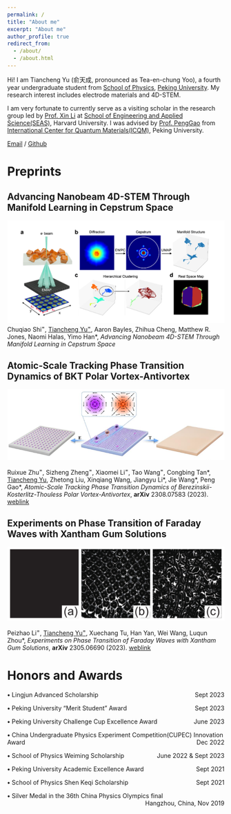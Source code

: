 ```yaml
---
permalink: /
title: "About me"
excerpt: "About me"
author_profile: true
redirect_from: 
  - /about/
  - /about.html
---
```


Hi! I am Tiancheng Yu (俞天成, pronounced as Tea-en-chung Yoo), a fourth year undergraduate student from [School of Physics](https://phy.pku.edu.cn/), [Peking University](https://www.pku.edu.cn/). My research interest includes electrode materials and 4D-STEM.

I am very fortunate to currently serve as a visiting scholar in the research group led by [Prof. Xin Li](https://scholar.harvard.edu/lixin) at [School of Engineering and Applied Science(SEAS)](https://seas.harvard.edu/), Harvard University. 
I was advised by [Prof. PengGao](https://scholar.google.com/citations?hl=en&user=JQLol_0AAAAJ) from [International Center for Quantum Materials(ICQM)](http://icqm.pku.edu.cn/gyzx/gyzx_gyzx/index.htm), Peking University.

[Email](mailto:tianchengyu@fas.harvard.edu) / [Github](https://github.com/TianchengYu2001)

Preprints
======

Advancing Nanobeam 4D-STEM Through Manifold Learning in Cepstrum Space
-----
<img src="../images/cepstrum.png" alt="Figure 0">
Chuqiao Shi<sup>=</sup>, <span style="text-decoration: underline;">Tiancheng Yu<sup>=</sup></span>, Aaron Bayles, Zhihua Cheng, Matthew R. Jones, Naomi Halas, Yimo Han&#42;,
<i>Advancing Nanobeam 4D-STEM Through Manifold Learning in Cepstrum Space</i>


Atomic-Scale Tracking Phase Transition Dynamics of BKT Polar Vortex-Antivortex
-----
<img src="../images/fig1.png" alt="Figure 1">

Ruixue Zhu<sup>=</sup>, Sizheng Zheng<sup>=</sup>, Xiaomei Li<sup>=</sup>, Tao Wang<sup>=</sup>, Congbing Tan&#42;, <span style="text-decoration: underline;">Tiancheng Yu</span>, 
Zhetong Liu, Xinqiang Wang, Jiangyu Li&#42;, Jie Wang&#42;, Peng Gao&#42;, 
<i>Atomic-Scale Tracking Phase Transition Dynamics of Berezinskii-Kosterlitz-Thouless Polar Vortex-Antivortex</i>, **arXiv** 2308.07583 (2023). 
[weblink](https://arxiv.org/abs/2308.07583)

Experiments on Phase Transition of Faraday Waves with Xantham Gum Solutions
-----
<img src="../images/fig2.png" alt="Figure 2">

Peizhao Li<sup>=</sup>, <span style="text-decoration: underline;">Tiancheng Yu<sup>=</sup></span>, Xuechang Tu, Han Yan, Wei Wang, Luqun Zhou&#42;, <i>Experiments on Phase Transition of Faraday Waves with Xantham Gum Solutions</i>,
**arXiv** 2305.06690 (2023). 
[weblink](https://www.researchgate.net/publication/373411670_Experiments_on_Phase_Transition_of_Faraday_Waves_with_Xantham_Gum_Solutions)

Honors and Awards
======
 **•** Lingjun Advanced Scholarship
<span style="float: right;">Sept 2023</span>

 **•** Peking University “Merit Student” Award
<span style="float: right;">Sept 2023</span>

 **•** Peking University Challenge Cup Excellence Award
<span style="float: right;">June 2023</span>

 **•** China Undergraduate Physics Experiment Competition(CUPEC) Innovation Award
<span style="float: right;">Dec 2022</span>

 **•** School of Physics Weiming Scholarship
<span style="float: right;">June 2022 & Sept 2023</span>

 **•** Peking University Academic Excellence Award
<span style="float: right;">Sept 2021</span>

 **•** School of Physics Shen Keqi Scholarship
<span style="float: right;">Sept 2021</span>

 **•** Silver Medal in the 36th China Physics Olympics final
<span style="float: right;">Hangzhou, China, Nov 2019</span>



